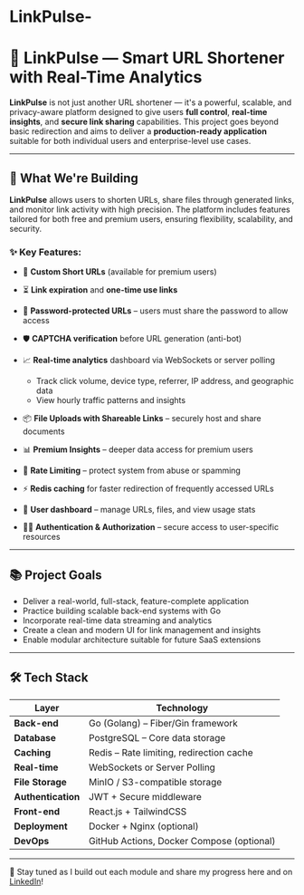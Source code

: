 # LinkPulse-


# 🔗 LinkPulse — Smart URL Shortener with Real-Time Analytics

**LinkPulse** is not just another URL shortener — it's a powerful, scalable, and privacy-aware platform designed to give users **full control**, **real-time insights**, and **secure link sharing** capabilities. This project goes beyond basic redirection and aims to deliver a **production-ready application** suitable for both individual users and enterprise-level use cases.

---

## 🚀 What We're Building

**LinkPulse** allows users to shorten URLs, share files through generated links, and monitor link activity with high precision. The platform includes features tailored for both free and premium users, ensuring flexibility, scalability, and security.

### ✨ Key Features:

* 🔗 **Custom Short URLs** (available for premium users)
* ⏳ **Link expiration** and **one-time use links**
* 🔐 **Password-protected URLs** – users must share the password to allow access
* 🛡️ **CAPTCHA verification** before URL generation (anti-bot)
* 📈 **Real-time analytics** dashboard via WebSockets or server polling

  * Track click volume, device type, referrer, IP address, and geographic data
  * View hourly traffic patterns and insights
* 📦 **File Uploads with Shareable Links** – securely host and share documents
* 📊 **Premium Insights** – deeper data access for premium users
* 🧠 **Rate Limiting** – protect system from abuse or spamming
* ⚡ **Redis caching** for faster redirection of frequently accessed URLs
* 🧾 **User dashboard** – manage URLs, files, and view usage stats
* 🧑‍💼 **Authentication & Authorization** – secure access to user-specific resources

---

## 📚 Project Goals

* Deliver a real-world, full-stack, feature-complete application
* Practice building scalable back-end systems with Go
* Incorporate real-time data streaming and analytics
* Create a clean and modern UI for link management and insights
* Enable modular architecture suitable for future SaaS extensions

---

## 🛠 Tech Stack

| Layer              | Technology                                |
| ------------------ | ----------------------------------------- |
| **Back-end**       | Go (Golang) – Fiber/Gin framework         |
| **Database**       | PostgreSQL – Core data storage            |
| **Caching**        | Redis – Rate limiting, redirection cache  |
| **Real-time**      | WebSockets or Server Polling              |
| **File Storage**   | MinIO / S3-compatible storage             |
| **Authentication** | JWT + Secure middleware                   |
| **Front-end**      | React.js + TailwindCSS                    |
| **Deployment**     | Docker + Nginx (optional)                 |
| **DevOps**         | GitHub Actions, Docker Compose (optional) |

---

📌 Stay tuned as I build out each module and share my progress here and on [LinkedIn](#)!

